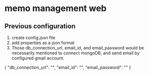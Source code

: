 # memo management web

## Previous configuration
1. create config.json file
2. add properties as a json format
3. Those db_connection_url, email_id, and email_password would be necessarily mentioned to connect mongoDB, and send email by configured gmail account.


<p>
{
  "db_connection_url": "",
  "email_id": "",
  "email_password": ""
}
</p>
